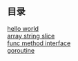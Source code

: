 ## 目录
[hello world](1.go)  
[array string slice](2.go)  
[func method interface](3.go)  
[goroutine](4.go)  